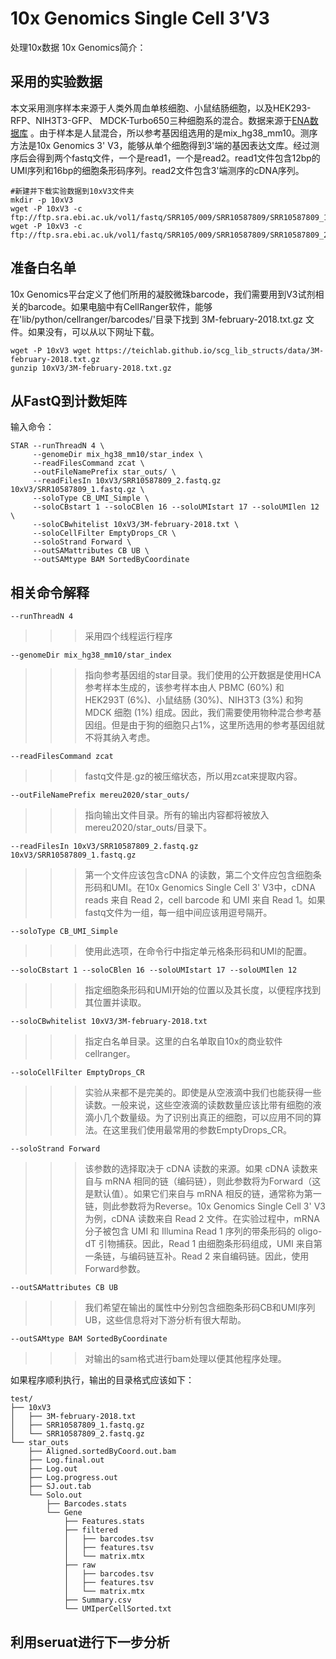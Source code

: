 # 10x Genomics Single Cell 3’V3
处理10x数据
10x Genomics简介：

## 采用的实验数据
本文采用测序样本来源于人类外周血单核细胞、小鼠结肠细胞，以及HEK293-RFP、NIH3T3-GFP、 MDCK-Turbo650三种细胞系的混合。数据来源于[ENA数据库](https://www.ebi.ac.uk/ena/browser/view/PRJNA593571?show=reads) 。由于样本是人鼠混合，所以参考基因组选用的是mix_hg38_mm10。测序方法是10x Genomics 3' V3，能够从单个细胞得到3'端的基因表达文库。经过测序后会得到两个fastq文件，一个是read1，一个是read2。read1文件包含12bp的UMI序列和16bp的细胞条形码序列。read2文件包含3'端测序的cDNA序列。

 ```
#新建并下载实验数据到10xV3文件夹
mkdir -p 10xV3
wget -P 10xV3 -c ftp://ftp.sra.ebi.ac.uk/vol1/fastq/SRR105/009/SRR10587809/SRR10587809_1.fastq.gz
wget -P 10xV3 -c ftp://ftp.sra.ebi.ac.uk/vol1/fastq/SRR105/009/SRR10587809/SRR10587809_2.fastq.gz

 ```

## 准备白名单
10x Genomics平台定义了他们所用的凝胶微珠barcode，我们需要用到V3试剂相关的barcode。如果电脑中有CellRanger软件，能够在'lib/python/cellranger/barcodes/'目录下找到 3M-february-2018.txt.gz 文件。如果没有，可以从以下网址下载。
```
wget -P 10xV3 wget https://teichlab.github.io/scg_lib_structs/data/3M-february-2018.txt.gz
gunzip 10xV3/3M-february-2018.txt.gz
```

## 从FastQ到计数矩阵
输入命令：
```
STAR --runThreadN 4 \
     --genomeDir mix_hg38_mm10/star_index \
     --readFilesCommand zcat \
     --outFileNamePrefix star_outs/ \
     --readFilesIn 10xV3/SRR10587809_2.fastq.gz 10xV3/SRR10587809_1.fastq.gz \
     --soloType CB_UMI_Simple \
     --soloCBstart 1 --soloCBlen 16 --soloUMIstart 17 --soloUMIlen 12 \
     --soloCBwhitelist 10xV3/3M-february-2018.txt \
     --soloCellFilter EmptyDrops_CR \
     --soloStrand Forward \
     --outSAMattributes CB UB \
     --outSAMtype BAM SortedByCoordinate
```

## 相关命令解释
`--runThreadN 4`
>>> 采用四个线程运行程序

`--genomeDir mix_hg38_mm10/star_index`
>>> 指向参考基因组的star目录。我们使用的公开数据是使用HCA参考样本生成的，该参考样本由人 PBMC (60%) 和 HEK293T (6%)、小鼠结肠 (30%)、NIH3T3 (3%) 和狗 MDCK 细胞 (1%) 组成。因此，我们需要使用物种混合参考基因组。但是由于狗的细胞只占1%，这里所选用的参考基因组就不将其纳入考虑。

`--readFilesCommand zcat`
>>> fastq文件是.gz的被压缩状态，所以用zcat来提取内容。

`--outFileNamePrefix mereu2020/star_outs/`
>>> 指向输出文件目录。所有的输出内容都将被放入mereu2020/star_outs/目录下。

`--readFilesIn 10xV3/SRR10587809_2.fastq.gz 10xV3/SRR10587809_1.fastq.gz`
>>>第一个文件应该包含cDNA 的读数，第二个文件应包含细胞条形码和UMI。在10x Genomics Single Cell 3' V3中，cDNA reads 来自 Read 2，cell barcode 和 UMI 来自 Read 1。如果fastq文件为一组，每一组中间应该用逗号隔开。

`--soloType CB_UMI_Simple`
>>>使用此选项，在命令行中指定单元格条形码和UMI的配置。

`--soloCBstart 1 --soloCBlen 16 --soloUMIstart 17 --soloUMIlen 12`
>>>指定细胞条形码和UMI开始的位置以及其长度，以便程序找到其位置并读取。

`--soloCBwhitelist 10xV3/3M-february-2018.txt`
>>>指定白名单目录。这里的白名单取自10x的商业软件cellranger。

`--soloCellFilter EmptyDrops_CR`
>>>实验从来都不是完美的。即使是从空液滴中我们也能获得一些读数。一般来说，这些空液滴的读数数量应该比带有细胞的液滴小几个数量级。为了识别出真正的细胞，可以应用不同的算法。在这里我们使用最常用的参数EmptyDrops_CR。

`--soloStrand Forward`
>>>该参数的选择取决于 cDNA 读数的来源。如果 cDNA 读数来自与 mRNA 相同的链（编码链），则此参数将为Forward（这是默认值）。如果它们来自与 mRNA 相反的链，通常称为第一链，则此参数将为Reverse。10x Genomics Single Cell 3' V3为例，cDNA 读数来自 Read 2 文件。在实验过程中，mRNA 分子被包含 UMI 和 Illumina Read 1 序列的带条形码的 oligo-dT 引物捕获。因此，Read 1 由细胞条形码组成，UMI 来自第一条链，与编码链互补。Read 2 来自编码链。因此，使用Forward参数。

`--outSAMattributes CB UB`
>>>我们希望在输出的属性中分别包含细胞条形码CB和UMI序列UB，这些信息将对下游分析有很大帮助。

`--outSAMtype BAM SortedByCoordinate`
>>>对输出的sam格式进行bam处理以便其他程序处理。

如果程序顺利执行，输出的目录格式应该如下：
```
test/
├── 10xV3
│   ├── 3M-february-2018.txt
│   ├── SRR10587809_1.fastq.gz
│   └── SRR10587809_2.fastq.gz
└── star_outs
    ├── Aligned.sortedByCoord.out.bam
    ├── Log.final.out
    ├── Log.out
    ├── Log.progress.out
    ├── SJ.out.tab
    └── Solo.out
        ├── Barcodes.stats
        └── Gene
            ├── Features.stats
            ├── filtered
            │   ├── barcodes.tsv
            │   ├── features.tsv
            │   └── matrix.mtx
            ├── raw
            │   ├── barcodes.tsv
            │   ├── features.tsv
            │   └── matrix.mtx
            ├── Summary.csv
            └── UMIperCellSorted.txt
```







## 利用seruat进行下一步分析

